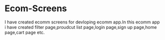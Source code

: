 # Ecom-Screens
I have created ecomm screens for devloping ecomm app.In this ecomm app i have created filter page,proudcut list page,login page,sign up page,home page,cart page etc.
